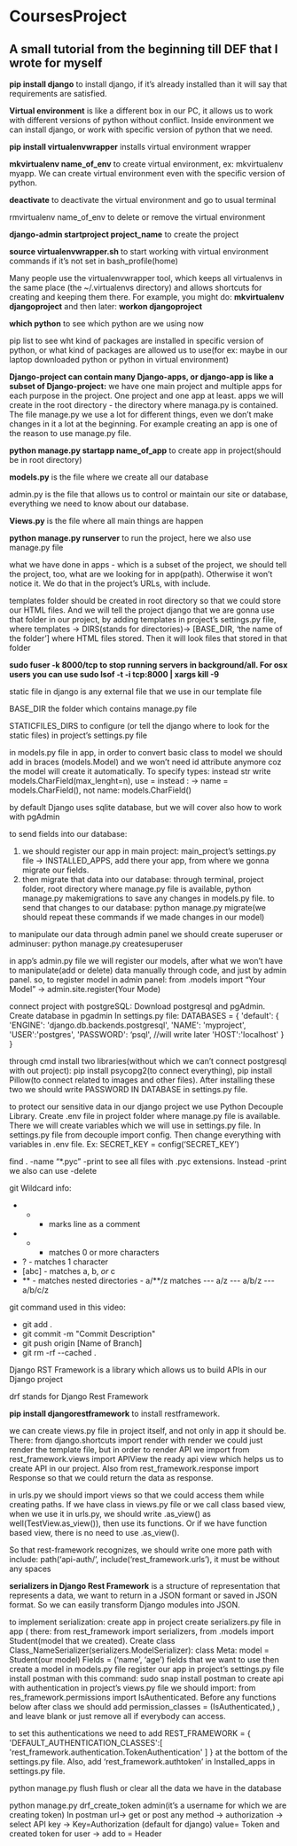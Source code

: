 # CoursesProject

## A small tutorial from the beginning till DEF that I wrote for myself

**pip install django** to install django, if it’s already installed than it will say that requirements are satisfied.

**Virtual environment**  is like a different box in our PC, it allows us to work with different versions of python without conflict. Inside environment we can install django, or work with specific version of python that we need.

**pip install virtualenvwrapper**  installs virtual environment wrapper

**mkvirtualenv name_of_env** to create virtual environment, ex: mkvirtualenv myapp. We can create virtual environment even with the specific version of python. 

**deactivate**  to deactivate the virtual environment and go to usual terminal

rmvirtualenv name_of_env  to delete or remove the virtual environment

**django-admin startproject project_name** to create the project	

**source virtualenvwrapper.sh** to start working with virtual environment commands if it’s not set in bash_profile(home)

Many people use the virtualenvwrapper tool, which keeps all virtualenvs in the same place (the ~/.virtualenvs directory) and allows shortcuts for creating and keeping them there. For example, you might do:
**mkvirtualenv djangoproject**
and then later:
**workon djangoproject**


**which python** to see which python are we using now

pip list  to see wht kind of packages are installed in specific version of python, or what kind of packages are allowed us to use(for ex: maybe in our laptop downloaded python or python in virtual environment)

**Django-project can contain many Django-apps, or django-app is like a subset of Django-project:**  we have one main project and multiple apps for each purpose in the project. One project and one app at least. apps we will create in the root directory - the directory where managa.py is contained. The file manage.py we use a lot for different things, even we don’t make changes in it a lot at the beginning. For example creating an app is one of the reason to use manage.py file. 

**python manage.py startapp name_of_app** to create app in project(should be in root directory)

**models.py** is the file where we create all our database

admin.py is the file that allows us to control or maintain our site or database, everything we need to know about our database.

**Views.py** is the file where all main things are happen 

**python manage.py runserver** to run the project, here we also use manage.py file

what we have done in apps - which is a subset of the project, we should tell the project, too, what are we looking for in app(path). Otherwise it won’t notice it. We do that in the project’s URLs, with include.

templates folder  should be created in root directory so that we could store our HTML files. And we will tell the project django that we are gonna use that folder in our project, by adding templates  in project’s settings.py file, where templates -> DIRS(stands for directories)-> [BASE_DIR, ‘the name of the folder’] where HTML files stored. Then it will look files that stored in that folder

**sudo fuser -k 8000/tcp to stop running servers in background/all. For osx users you can use sudo lsof -t -i tcp:8000 | xargs kill -9**

static file in django is any external file that we use in our template file

BASE_DIR the folder which contains manage.py file

STATICFILES_DIRS to configure (or tell the django where to look for the static files) in project’s settings.py file

in models.py file in app, in order to convert basic class to model we should add in braces (models.Model) and we won’t need id attribute anymore coz the model will create it automatically. To specify types: instead str write models.CharField(max_lenght=n), use = instead : -> name = models.CharField(), not name: models.CharField()

by default Django uses sqlite database, but we will cover also how to work with pgAdmin

to send fields into our database: 
1) we should register our app in main project: main_project’s settings.py file -> INSTALLED_APPS, add there your app, from where we gonna migrate our fields.
2) then migrate that data into our database: through terminal, project folder, root directory where manage.py file is available, python manage.py makemigrations to save any changes in models.py file. to send that changes to our database: python manage.py migrate(we should repeat these commands if we made changes in our model)

to manipulate our data through admin panel we should create superuser or adminuser:                         python manage.py createsuperuser

in app’s admin.py file we will register our models, after what we won’t have to manipulate(add or delete) data manually through code, and just by admin panel. so, to register model in admin panel: from .models import “Your Model” -> admin.site.register(Your Mode)


connect project with postgreSQL:
Download postgresql and pgAdmin.
Create database in pgadmin
In settings.py file: 
DATABASES = {
    'default': {
        'ENGINE': 'django.db.backends.postgresql',
        'NAME': 'myproject',
        'USER':'postgres',
        'PASSWORD': ‘psql', //will write later
        'HOST':'localhost'
    }
}

through cmd install two libraries(without which we can’t connect postgresql with out project): pip install psycopg2(to connect everything), pip install Pillow(to connect related to images and other files). After installing these two we should write PASSWORD IN DATABASE in settings.py file.


to protect our sensitive data in our django project we use Python Decouple Library. Create .env file in project folder where manage.py file is available. There we will create variables which we will use in settings.py file. In settings.py file from decouple import config. Then change everything with variables in .env file. Ex: SECRET_KEY = config(‘SECRET_KEY’) 


find . -name “*.pyc” -print to see all files with .pyc extensions. Instead -print we also can use -delete 

git Wildcard info:
- * - marks line as a comment
- * - matches 0 or more characters
- ? - matches 1 character
- [abc] - matches a, b, _or_ c
- ** - matches nested directories - a/**/z matches
--- a/z
--- a/b/z
--- a/b/c/z

git command used in this video:
- git add .
- git commit -m "Commit Description"
- git push origin [Name of Branch]
- git rm -rf --cached .


Django RST Framework  is a library which allows us to build APIs in our Django project

drf stands for Django Rest Framework 

**pip install djangorestframework**  to install restframework. 

we can create views.py file in project itself, and not only in app it should be. There: 
from django.shortcuts import render with render we could just render the template file, but in order to render API we import from rest_framework.views import APIView the ready api view which helps us to create API in our project. Also from rest_framework.response import Response so that we could return the data as response. 

in urls.py we should import views so that we could access them while creating paths. If we have class in views.py file or we call class based view, when we use it in urls.py, we should write .as_view() as well(TestView.as_view()), then use its functions. Or if we have function based view, there is no need to use .as_view(). 

So that rest-framework recognizes, we should write one more path with include: path(‘api-auth/’, include(‘rest_framework.urls’), it must be without any spaces

**serializers in Django Rest Framework** is a structure of representation that represents a data, we want to return in a JSON formant or saved in JSON format. So we can easily transform Django modules into JSON.

to implement serialization:
create app in project
create serializers.py file in app ( there: from rest_framework import serializers, from .models import Student(model that we created). Create class Class_NameSerializer(serializers.ModelSerializer):
class Meta:
model = Student(our model)
Fields = (‘name’, ‘age’) fields that we want to use
then create a model in models.py file
register our app in project’s settings.py file
install postman with this command: sudo snap install postman
to create api with authentication in project’s views.py file we should import: from res_framework.permissions import IsAuthenticated. Before any functions below after class we should add permission_classes = (IsAuthenticated,) , and leave blank or just remove all if everybody can access.

to set this authentications we need to add REST_FRAMEWORK = {
    'DEFAULT_AUTHENTICATION_CLASSES':[
        'rest_framework.authentication.TokenAuthentication'
    ]
} at the bottom of the settings.py file. Also, add ‘rest_framework.authtoken’ in Installed_apps in settings.py file.

python manage.py flush flush or clear all the data we have in the database

python manage.py drf_create_token admin(it’s a username for which we are creating token)
In postman url-> get or post any method -> authorization -> select API key -> Key=Authorization (default for django) value= Token and created token for user -> add to = Header 
